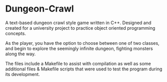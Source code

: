 # Dungeon-Crawl

A text-based dungeon crawl style game written in C++. Designed and created for a university project to practice object oriented programming concepts.

As the player, you have the option to choose between one of two classes, and begin to explore the seemingly infinite dungeon, fighting monsters along the way.

The files include a Makefile to assist with compilation as well as some additional files & Makefile scripts that were used to test the program during its development.
